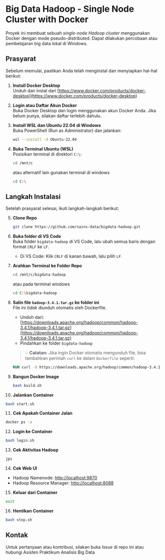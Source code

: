 # Big Data Hadoop - Single Node Cluster with Docker

Proyek ini membuat sebuah *single-node Hadoop cluster* menggunakan Docker dengan mode pseudo-distributed. Dapat dilakukan percobaan atau pembelajaran big data lokal di Windows.

## Prasyarat

Sebelum memulai, pastikan Anda telah menginstal dan menyiapkan hal-hal berikut:

1. **Install Docker Desktop**  
   Unduh dan instal dari [https://www.docker.com/products/docker-desktop](https://www.docker.com/products/docker-desktop)

2. **Login atau Daftar Akun Docker**  
   Buka Docker Desktop dan login menggunakan akun Docker Anda. Jika belum punya, silakan daftar terlebih dahulu.

3. **Install WSL dan Ubuntu 22.04 di Windows**  
   Buka PowerShell (Run as Administrator) dan jalankan:
   ```bash
   wsl --install -d Ubuntu-22.04
   ```

4. **Buka Terminal Ubuntu (WSL)**  
   Posisikan terminal di direktori `C:\`:
   ```bash
   cd /mnt/c
   ```
   atau alternatif lain gunakan terminal di windows
   ```bash
   cd C:\
   ```

## Langkah Instalasi

Setelah prasyarat selesai, ikuti langkah-langkah berikut:

5. **Clone Repo**
   ```bash
   git clone https://github.com/sains-data/bigdata-hadoop.git
   ```

6. **Buka folder di VS Code**  
   Buka folder `bigdata-hadoop` di VS Code, lalu ubah semua baris dengan format `CRLF` ke `LF`.  
   - Di VS Code: Klik `CRLF` di kanan bawah, lalu pilih `LF`.

7. **Arahkan Terminal ke Folder Repo**
   ```bash
   cd /mnt/c/bigdata-hadoop
   ```
   atau pada terminal windows
   ```bash
   cd C:\bigdata-hadoop
    ```
8. **Salin file `hadoop-3.4.1.tar.gz` ke folder ini**  
   File ini *tidak* diunduh otomatis oleh Dockerfile.  
   - Unduh dari: [https://downloads.apache.org/hadoop/common/hadoop-3.4.1/hadoop-3.4.1.tar.gz](https://downloads.apache.org/hadoop/common/hadoop-3.4.1/hadoop-3.4.1.tar.gz)  
   - Pindahkan ke folder `bigdata-hadoop`

   > 💡 **Catatan:** Jika ingin Docker otomatis mengunduh file, bisa tambahkan perintah `curl` ke dalam `Dockerfile` seperti:
   ```Dockerfile
   RUN curl -O https://downloads.apache.org/hadoop/common/hadoop-3.4.1/hadoop-3.4.1.tar.gz
   ```

9. **Bangun Docker Image**
   ```bash
   bash build.sh
   ```

10. **Jalankan Container**
   ```bash
   bash start.sh
   ```

11. **Cek Apakah Container Jalan**
   ```bash
   docker ps -a
   ```

12. **Login ke Container**
   ```bash
   bash login.sh
   ```

13. **Cek Aktivitas Hadoop**
   ```bash
   jps
   ```

14. **Cek Web UI**
   - Hadoop Namenode: [http://localhost:9870](http://localhost:9870)
   - Hadoop Resource Manager: [http://localhost:8088](http://localhost:8088)

15. **Keluar dari Container**
   ```bash
   exit
   ```

16. **Hentikan Container**
   ```bash
   bash stop.sh
   ```

## Kontak

Untuk pertanyaan atau kontribusi, silakan buka *Issue* di repo ini atau hubungi Asisten Praktikum Analisis Big Data
